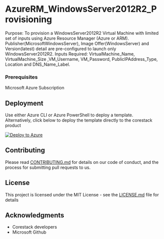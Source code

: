 
# AzureRM_WindowsServer2012R2_Provisioning

Purpose: To provision a WindowsServer2012R2 Virtual Machine with limited set of inputs using Azure Resource Manager (Azure or ARM). Publisher(MicrosoftWindowsServer), Image Offer(WindowsServer) and Version(latest) detail are pre-configured to launch only WindowsServer2012R2. Inputs Required: VirtualMachine_Name, VirtualMachine_Size ,VM_Username, VM_Password, PublicIPAddress_Type, Location and DNS_Name_Label.

### Prerequisites

Microsoft Azure Subscription

## Deployment

Use either Azure CLI or Azure PowerShell to deploy a template. Alternatively, click below to deploy the template directly to the corestack product 

[![Deploy to Azure](https://docs.corestack.io/wp-content/uploads/2019/09/deploy-to-corestack.svg)](http://sandbox.corestack.io/heatstack/templates?repositories=github&external_redirect=true&name=AzureRM_WindowsServer2012R2_Provisioning&url=https://raw.githubusercontent.com/corestacklabs/Templates/master/arm/AzureRM_WindowsServer2012R2_Provisioning/AzureRM_WindowsServer2012R2_Provisioning_content.json&engine=arm&type[0]=Cloud&classification[0]=Provisioning&services[0]=Azure&scope=tenant#/mytemplates)

## Contributing

Please read [CONTRIBUTING.md](https://gist.github.com/karthick-kk/30e4fd3f279492b4f040d5cd569d21d0) for details on our code of conduct, and the process for submitting pull requests to us.

## License

This project is licensed under the MIT License - see the [LICENSE.md](LICENSE.md) file for details

## Acknowledgments

* Corestack developers
* Microsoft Github

